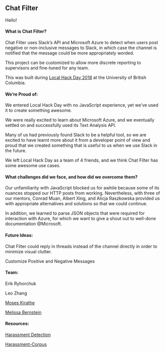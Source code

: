 ## Chat Filter

Hello!

#### What is Chat Filter?

Chat Filter uses Slack’s API and Microsoft Azure to detect when users post negative or non-inclusive messages to Slack, in which case the channel is notified that the message could be more appropriately worded.

This project can be customized to allow more discrete reporting to supervisors and fine-tuned for any team.

This was built during [Local Hack Day 2018](https://localhackday.mlh.io/) at the University of British Columbia.

#### We’re Proud of:

We entered Local Hack Day with no JavaScript experience, yet we’ve used it to create something awesome.

We were really excited to learn about Microsoft Azure, and we eventually settled on and successfully used its Text Analysis API.

Many of us had previously found Slack to be a helpful tool, so we are excited to have learnt more about it from a developer point of view and proud that we created something that is useful to us when we use Slack in the future.

We left Local Hack Day as a team of 4 friends, and we think Chat Filter has some awesome use cases.

#### What challenges did we face, and how did we overcome them?

Our unfamiliarity with JavaScript blocked us for awhile because some of its nuances stopped our HTTP posts from working. 
Nevertheless, with three of our mentors, Conrad Muan, Albert Xing, and Alicja Raszkowska provided us with appropriate alternatives and solutions so that we could continue.

In addition, we learned to parse JSON objects that were required for interaction with Azure, for which we want to give a shout out to well-done documentation @Microsoft.

#### Future Ideas:

Chat Filter could reply in threads instead of the channel directly in order to minimize visual clutter.

Customize Positive and Negative Messages

#### Team:

Erik Ryhorchuk

Leo Zhang

[Moses Kirathe](https://github.com/moses-kirathe)

[Melissa Bernstein](https://github.com/melissab1238)

#### Resources:

[Harassment Detection](http://wiki.knoesis.org/index.php/Context-Aware_Harassment_Detection_on_Social_Media)

[Harassment-Corpus](https://github.com/Mrezvan94/Harassment-Corpus)

